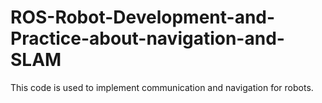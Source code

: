 # ROS-Robot-Development-and-Practice-about-navigation-and-SLAM
This code is used to implement communication and navigation for robots.
